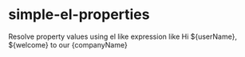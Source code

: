 # simple-el-properties
Resolve property values using el like expression like Hi ${userName}, ${welcome} to our {companyName}
